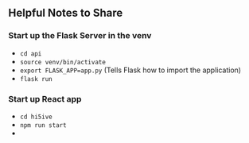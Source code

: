 ## Helpful Notes to Share

### Start up the Flask Server in the venv
* `cd api`
* `source venv/bin/activate`
* `export FLASK_APP=app.py` (Tells Flask how to import the application)
* `flask run`

### Start up React app
* `cd hi5ive`
* `npm run start`
* 
